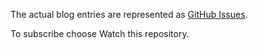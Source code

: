 The actual blog entries are represented as [GitHub Issues](https://github.com/ctapobep/blog/issues).

To subscribe choose Watch this repository.

